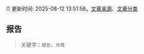 :alarm_clock: 更新时间: 2025-08-12 13:51:58。[文章来源](/README.md)、[文章分类](/TAGS.md)

## 报告


> 关键字：`报告`、`月报`



